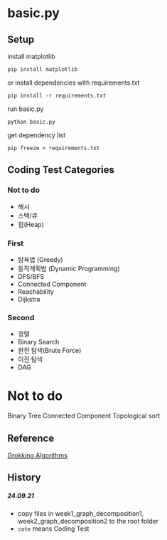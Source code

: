# basic.py

## Setup
install matplotlib
```
pip install matplotlib
```

or install dependencies with requirements.txt
```
pip install -r requirements.txt
```

run basic.py
```
python basic.py
```

get dependency list
```
pip freeze > requirements.txt
```
## Coding Test Categories

### Not to do
- 해시
- 스택/큐
- 힙(Heap)

### First
- 탐욕법 (Greedy)
- 동적계획법 (Dynamic Programming)
- DFS/BFS
- Connected Component
- Reachability
- Dijkstra

### Second
- 정렬
- Binary Search
- 완전 탐색(Brute Force)
- 이진 탐색
- DAG

# Not to do
Binary Tree
Connected Component
Topological sort

## Reference
[Grokking Algorithms](https://github.com/egonSchiele/grokking_algorithms/tree/master)

## History
##### 24.09.21
- copy files in week1_graph_decomposition1, week2_graph_decomposition2 to the root folder
- `cote` means Coding Test